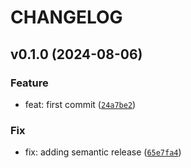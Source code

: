 # CHANGELOG



## v0.1.0 (2024-08-06)

### Feature

* feat: first commit ([`24a7be2`](https://github.com/pmgordon/py-installable/commit/24a7be2d7ee88d23cb5b720255fa70d5b684e211))

### Fix

* fix: adding semantic release ([`65e7fa4`](https://github.com/pmgordon/py-installable/commit/65e7fa4464c36ce1c0acf3d01fe2ef1233ba3de3))
